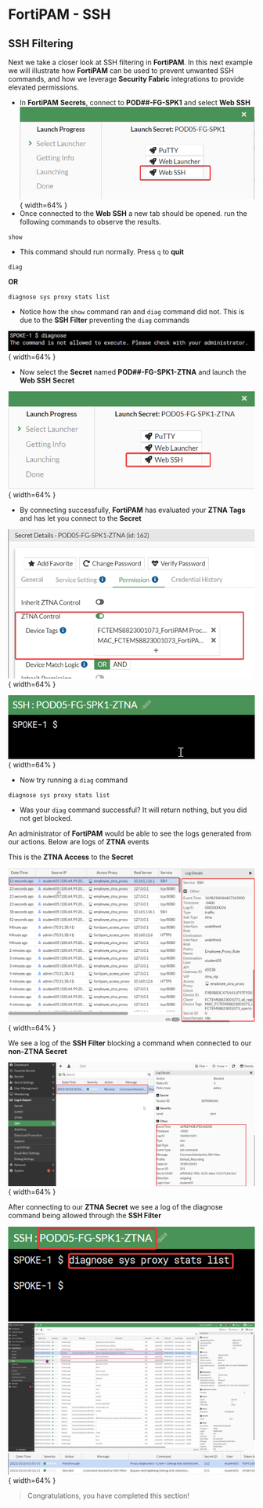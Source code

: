 # FortiPAM - SSH

## SSH Filtering

Next we take a closer look at SSH filtering in **FortiPAM**. In this next example we will illustrate how **FortiPAM** can be used to prevent unwanted SSH commands, and how we leverage **Security Fabric** integrations to provide elevated permissions.

- In **FortiPAM** **Secrets**, connect to **POD##-FG-SPK1** and select **Web SSH**
![Web SSh Launcher](images/40-SPK1-WebSSH.png){ width=64% }
- Once connected to the **Web SSH** a new tab should be opened. run the following commands to observe the results.

```text
show
```

- This command should run normally. Press `q` to **quit**

```text
diag
```

**OR**

```text
diagnose sys proxy stats list
```

- Notice how the `show` command ran and `diag` command did not. This is due to the **SSH Filter** preventing the `diag` commands

![Any complete or incomplete diag command will do](images/40-diag-no-ztna.png){ width=64% }

- Now select the **Secret** named **POD##-FG-SPK1-ZTNA** and launch the **Web SSH** **Secret**

![FG-SPK1-ZTNA Web SSH Launcher](images/40-SPK1-ZTNA-WebSSH.png){ width=64% }

- By connecting successfully, **FortiPAM** has evaluated your **ZTNA Tags** and has let you connect to the **Secret**

![ZTNA Control](images/40-FG-SPK1-ZTNA-TAGS.png){ width=64% }

![ZTNA Protected SSH](images/40-FG-SPK1-ZTNA-SSH.png){ width=64% }

- Now try running a `diag` command

```text
diagnose sys proxy stats list
```

- Was your `diag` command successful? It will return nothing, but you did not get blocked.

An administrator of **FortiPAM** would be able to see the logs generated from our actions. Below are logs of **ZTNA** events

This is the **ZTNA Access** to the **Secret**

![ZTNA Log](images/40-PAM3-ZTNA-LOGS.png){ width=64% }

We see a log of the **SSH Filter** blocking a command when connected to our **non-ZTNA Secret**

![SSH Filter Log](images/40-PAM3-BLOCKED-SSH.png){ width=64% }

After connecting to our **ZTNA Secret** we see a log of the diagnose command being allowed through the **SSH Filter**

![Diag command from earlier](images/41-PAM-SSH-ZTNA-DIAGpng.png)
![Allowed/Blocked SSH Filter Logs](images/40_sshfilter.png)
![Same Diag command On Both Secrets](images/41-SSH-LOG.png){ width=64% }

> Congratulations, you have completed this section!
